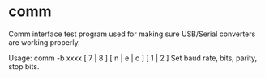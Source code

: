 # comm

Comm interface test program used for making sure USB/Serial converters are working properly.

Usage: comm -b xxxx [ 7 | 8 ] [ n | e | o ] [ 1 | 2 ]
Set baud rate, bits, parity, stop bits.

